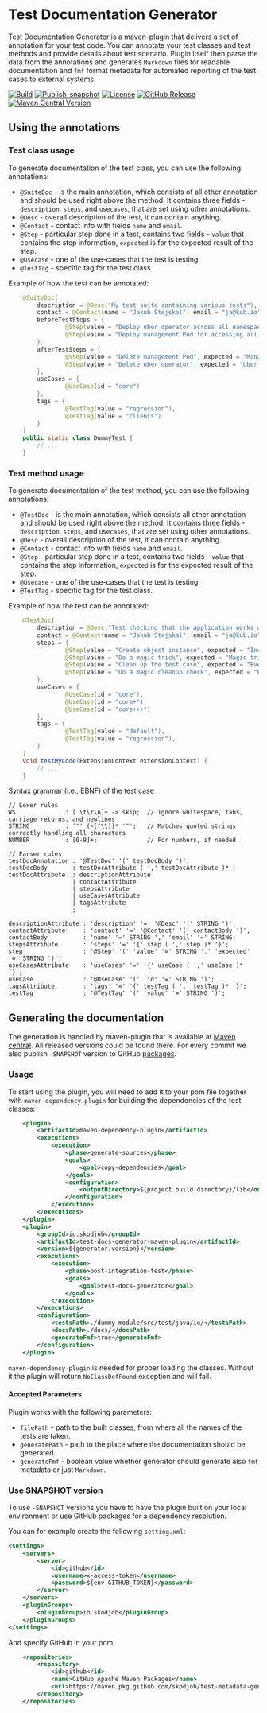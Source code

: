 # Test Documentation Generator

Test Documentation Generator is a maven-plugin that delivers a set of annotation for your test code. 
You can annotate your test classes and test methods and provide details about test scenario.
Plugin itself then parse the data from the annotations and generates `Markdown` files for readable documentation and `fmf` format metadata for automated reporting of the test cases to external systems.

[![Build](https://github.com/skodjob/test-metadata-generator/actions/workflows/build.yaml/badge.svg?branch=main)](https://github.com/skodjob/test-metadata-generator/actions/workflows/build.yaml)
[![Publish-snapshot](https://github.com/skodjob/test-metadata-generator/actions/workflows/publish-snapshot.yaml/badge.svg?branch=main)](https://github.com/skodjob/test-metadata-generator/actions/workflows/publish-snapshot.yaml)
[![License](https://img.shields.io/badge/License-Apache%202.0-blue.svg)](https://opensource.org/licenses/Apache-2.0)
[![GitHub Release](https://img.shields.io/github/v/release/skodjob/test-frame)](https://github.com/skodjob/test-metadata-generator/releases)
[![Maven Central Version](https://img.shields.io/maven-central/v/io.skodjob/test-docs-generator-maven-plugin)](https://central.sonatype.com/search?q=io.skodjob.test-docs-generator-maven-plugin)

## Using the annotations

### Test class usage

To generate documentation of the test class, you can use the following annotations:

* `@SuiteDoc` - is the main annotation, which consists of all other annotation and should be used right above the method.
  It contains three fields - `description`, `steps`, and `usecases`, that are set using other annotations.
* `@Desc` - overall description of the test, it can contain anything.
* `@Contact` - contact info with fields `name` and `email`.
* `@Step` - particular step done in a test, contains two fields - `value` that contains the step information, `expected`
  is for the expected result of the step.
* `@Usecase` - one of the use-cases that the test is testing.
* `@TestTag` - specific tag for the test class.

Example of how the test can be annotated:
```java
    @SuiteDoc(
        description = @Desc("My test suite containing various tests"),
        contact = @Contact(name = "Jakub Stejskal", email = "ja@kub.io"),
        beforeTestSteps = {
                @Step(value = "Deploy uber operator across all namespaces, with custom configuration", expected = "Uber operator is deployed"),
                @Step(value = "Deploy management Pod for accessing all other Pods", expected = "Management Pod is deployed")
        },
        afterTestSteps = {
                @Step(value = "Delete management Pod", expected = "Management Pod is deleted"),
                @Step(value = "Delete uber operator", expected = "Uber operator is deleted")
        },
        useCases = {
                @UseCase(id = "core")
        },
        tags = {
                @TestTag(value = "regression"),
                @TestTag(value = "clients")
        }
    )
    public static class DummyTest {
        // ...
    }
```

### Test method usage

To generate documentation of the test method, you can use the following annotations:

* `@TestDoc` - is the main annotation, which consists all other annotation and should be used right above the method.
  It contains three fields - `description`, `steps`, and `usecases`, that are set using other annotations.
* `@Desc` - overall description of the test, it can contain anything.
* `@Contact` - contact info with fields `name` and `email`.
* `@Step` - particular step done in a test, contains two fields - `value` that contains the step information, `expected`
  is for the expected result of the step.
* `@Usecase` - one of the use-cases that the test is testing.
* `@TestTag` - specific tag for the test class.

Example of how the test can be annotated:
```java
    @TestDoc(
        description = @Desc("Test checking that the application works as expected."),
        contact = @Contact(name = "Jakub Stejskal", email = "ja@kub.io"),
        steps = {
                @Step(value = "Create object instance", expected = "Instance of an object is created"),
                @Step(value = "Do a magic trick", expected = "Magic trick is done with success"),
                @Step(value = "Clean up the test case", expected = "Everything is cleared"),
                @Step(value = "Do a magic cleanup check", expected = "Everything magically work")
        },
        useCases = {
                @UseCase(id = "core"),
                @UseCase(id = "core+"),
                @UseCase(id = "core+++")
        },
        tags = {
                @TestTag(value = "default"),
                @TestTag(value = "regression"),
        }
    )
    void testMyCode(ExtensionContext extensionContext) {
        // ...
    }
```

Syntax grammar (i.e., EBNF) of the test case
```plain
// Lexer rules
WS              : [ \t\r\n]+ -> skip;  // Ignore whitespace, tabs, carriage returns, and newlines
STRING          : '"' (~["\\])* '"';   // Matches quoted strings correctly handling all characters
NUMBER          : [0-9]+;              // For numbers, if needed

// Parser rules
testDocAnnotation : '@TestDoc' '(' testDocBody ')';
testDocBody       : testDocAttribute ( ',' testDocAttribute )* ;
testDocAttribute  : descriptionAttribute
                  | contactAttribute
                  | stepsAttribute
                  | useCasesAttribute
                  | tagsAttribute
                  ;

descriptionAttribute : 'description' '=' '@Desc' '(' STRING ')';
contactAttribute     : 'contact' '=' '@Contact' '(' contactBody ')';
contactBody          : 'name' '=' STRING ',' 'email' '=' STRING;
stepsAttribute       : 'steps' '=' '{' step ( ',' step )* '}';
step                 : '@Step' '(' 'value' '=' STRING ',' 'expected' '=' STRING ')';
useCasesAttribute    : 'useCases' '=' '{' useCase ( ',' useCase )* '}';
useCase              : '@UseCase' '(' 'id' '=' STRING ')';
tagsAttribute        : 'tags' '=' '{' testTag ( ',' testTag )* '}';
testTag              : '@TestTag' '(' 'value' '=' STRING ')';
```

## Generating the documentation

The generation is handled by maven-plugin that is available at [Maven central](https://central.sonatype.com/artifact/io.skodjob/test-docs-generator-maven-plugin/overview).
All released versions could be found there. 
For every commit we also publish `-SNAPSHOT` version to GitHub [packages](https://github.com/skodjob/test-metadata-generator/packages/2061096).

### Usage

To start using the plugin, you will need to add it to your pom file together with `maven-dependency-plugin` for building the dependencies of the test classes:

```xml
    <plugin>
        <artifactId>maven-dependency-plugin</artifactId>
        <executions>
            <execution>
                <phase>generate-sources</phase>
                <goals>
                    <goal>copy-dependencies</goal>
                </goals>
                <configuration>
                    <outputDirectory>${project.build.directory}/lib</outputDirectory>
                </configuration>
            </execution>
        </executions>
    </plugin>
    <plugin>
        <groupId>io.skodjob</groupId>
        <artifactId>test-docs-generator-maven-plugin</artifactId>
        <version>${generator.version}</version>
        <executions>
            <execution>
                <phase>post-integration-test</phase>
                <goals>
                    <goal>test-docs-generator</goal>
                </goals>
            </execution>
        </executions>
        <configuration>
            <testsPath>./dummy-module/src/test/java/io/</testsPath>
            <docsPath>./docs/</docsPath>
            <generateFmf>true</generateFmf>
        </configuration>
    </plugin>
```

`maven-dependency-plugin` is needed for proper loading the classes. 
Without it the plugin will return `NoClassDefFound` exception and will fail.

#### Accepted Parameters

Plugin works with the following parameters:
* `filePath` - path to the built classes, from where all the names of the tests are taken.
* `generatePath` - path to the place where the documentation should be generated.
* `generateFmf` - boolean value whether generator should generate also `fmf` metadata or just `Markdown`.


### Use SNAPSHOT version

To use `-SNAPSHOT` versions you have to have the plugin built on your local environment or use GitHub packages for a dependency resolution.

You can for example create the following `setting.xml`:
```xml
<settings>
    <servers>
        <server>
            <id>github</id>
            <username>x-access-token</username>
            <password>${env.GITHUB_TOKEN}</password>
        </server>
    </servers>
    <pluginGroups>
        <pluginGroup>io.skodjob</pluginGroup>
    </pluginGroups>
</settings>
```

And specify GitHub in your pom:
```xml
    <repositories>
        <repository>
            <id>github</id>
            <name>GitHub Apache Maven Packages</name>
            <url>https://maven.pkg.github.com/skodjob/test-metadata-generator</url>
        </repository>
    </repositories>
```
